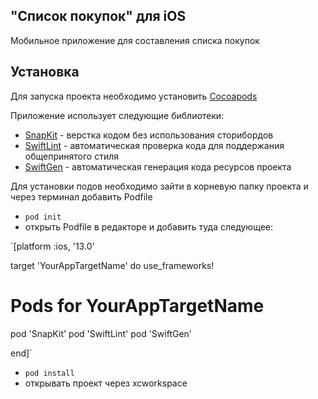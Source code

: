 ## "Список покупок" для iOS  
Мобильное приложение для составления списка покупок

## Установка  
Для запуска проекта необходимо установить [Cocoapods](https://cocoapods.org/)  

Приложение использует следующие библиотеки:  
- [SnapKit](https://github.com/SnapKit/SnapKit) - верстка кодом без использования сторибордов
- [SwiftLint](https://github.com/realm/SwiftLint) - автоматическая проверка кода для поддержания общепринятого стиля 
- [SwiftGen](https://github.com/SwiftGen/SwiftGen) - автоматическая генерация кода ресурсов проекта

Для установки подов необходимо зайти в корневую папку проекта и через терминал добавить Podfile  
- ``pod init``
- открыть Podfile в редакторе и добавить туда следующее:

`[platform :ios, '13.0'

target 'YourAppTargetName' do
  use_frameworks!

  # Pods for YourAppTargetName
  pod 'SnapKit'
  pod 'SwiftLint'
  pod 'SwiftGen'
  
end]`

- ``pod install``  
- открывать проект через xcworkspace

